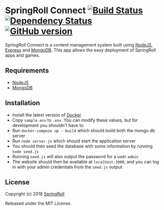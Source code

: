 # SpringRoll Connect [![Build Status](https://travis-ci.org/SpringRoll/SpringRollConnect.svg)](https://travis-ci.org/SpringRoll/SpringRollConnect) [![Dependency Status](https://david-dm.org/SpringRoll/SpringRollConnect.svg)](https://david-dm.org/SpringRoll/SpringRollConnect) [![GitHub version](https://badge.fury.io/gh/SpringRoll%2FSpringRollConnect.svg)](http://badge.fury.io/gh/SpringRoll%2FSpringRollConnect)

SpringRoll Connect is a content management system built using [NodeJS](https://nodejs.org/), [Express](http://expressjs.com/) and [MongoDB](https://www.mongodb.org/). This app allows the easy deployment of SpringRoll apps and games.

## Requirements

* [NodeJS](https://nodejs.org/)
* [MongoDB](https://www.mongodb.org/)

## Installation

* Install the latest version of [Docker](https://www.docker.com/)
* Copy `sample.env` to `.env`. You can modify these values, but for development you shouldn't have to
* Run `docker-compose up --build` which should build both the mongo db server
* Run `node server.js` which should start the application server
* You should then seed the database with some information by running `node seed.js`
* Running `seed.js` will also output the password for a user `admin`
* The website should then be available at `localhost:3000`, and you can log in with your admin credentials from the `seed.js` output


## License

Copyright (c) 2018 [SpringRoll](https://github.com/SpringRoll)

Released under the MIT License.
